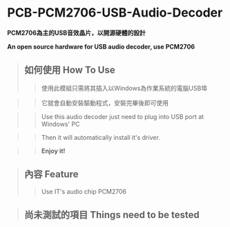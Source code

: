 PCB-PCM2706-USB-Audio-Decoder
=============================
**PCM2706為主的USB音效晶片，以開源硬體的設計**

**An open source hardware for USB audio decoder, use PCM2706**

> ## 如何使用 How To Use ##
>> 使用此模組只需將其插入以Windows為作業系統的電腦USB埠

>> 它就會自動安裝驅動程式，安裝完畢後即可使用

>> Use this audio decoder just need to plug into USB port at Windows' PC

>> Then it will automatically install it's driver.

>> **Enjoy it!**

> ## 內容 Feature ##
>> Use IT's audio chip PCM2706

>> 

> ## 尚未測試的項目 Things need to be tested ##
>> 
